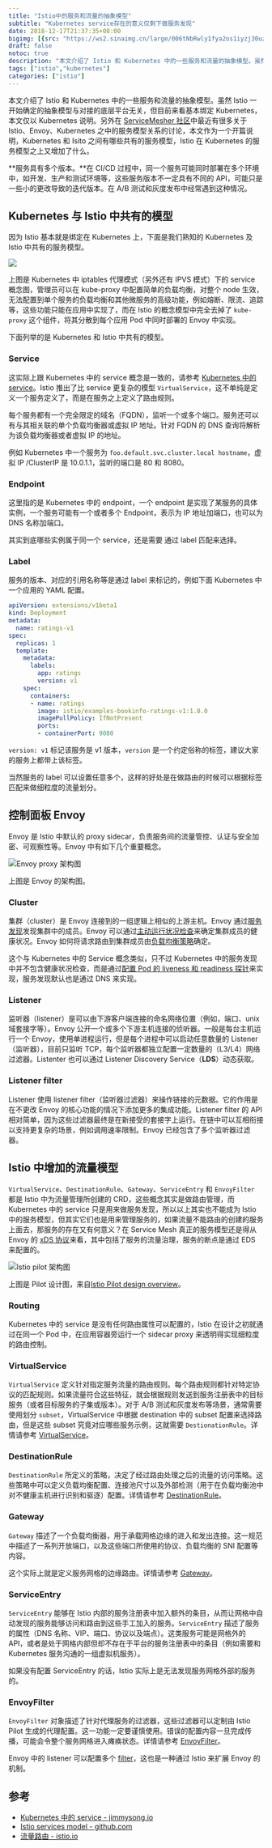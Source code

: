 ```yaml
---
title: "Istio中的服务和流量的抽象模型"
subtitle: "Kubernetes service存在的意义仅剩下做服务发现"
date: 2018-12-17T21:37:35+08:00
bigimg: [{src: "https://ws2.sinaimg.cn/large/006tNbRwly1fya2os1iyzj30uz0c3b29.jpg", desc: "Via unsplash"}]
draft: false
notoc: true
description: "本文介绍了 Istio 和 Kubernetes 中的一些服务和流量的抽象模型。虽然 Istio 一开始确定的抽象模型与对接的底层平台无关，但目前来看基本绑定 Kubernetes，本文仅以 Kubernetes 说明。另外在 ServiceMesher 社区中最近有很多关于 Istio、Envoy、Kubernetes 之中的服务模型关系的讨论，本文作为一个开篇说明，Kubernetes 和 Isito 之间有哪些共有的服务模型，Istio 在 Kubernetes 的服务模型之上又增加了什么。"
tags: ["istio","kubernetes"]
categories: ["istio"]
---
```


本文介绍了 Istio 和 Kubernetes 中的一些服务和流量的抽象模型。虽然 Istio 一开始确定的抽象模型与对接的底层平台无关，但目前来看基本绑定 Kubernetes，本文仅以 Kubernetes 说明。另外在 [ServiceMesher 社区](http://www.servicemesher.com)中最近有很多关于 Istio、Envoy、Kubernetes 之中的服务模型关系的讨论，本文作为一个开篇说明，Kubernetes 和 Isito 之间有哪些共有的服务模型，Istio 在 Kubernetes 的服务模型之上又增加了什么。

**服务具有多个版本。**在 CI/CD 过程中，同一个服务可能同时部署在多个环境中，如开发、生产和测试环境等，这些服务版本不一定具有不同的 API，可能只是一些小的更改导致的迭代版本。在 A/B 测试和灰度发布中经常遇到这种情况。

## Kubernetes 与 Istio 中共有的模型

因为 Istio 基本就是绑定在 Kubernetes 上，下面是我们熟知的 Kubernetes 及 Istio 中共有的服务模型。

![](https://ws2.sinaimg.cn/large/006tNbRwly1fya24ci2x8j30go0b4ta3.jpg)

上图是 Kubernetes 中 iptables 代理模式（另外还有 IPVS 模式）下的 service 概念图，管理员可以在 kube-proxy 中配置简单的负载均衡，对整个 node 生效，无法配置到单个服务的负载均衡和其他微服务的高级功能，例如熔断、限流、追踪等，这些功能只能在应用中实现了，而在 Istio 的概念模型中完全去掉了 `kube-proxy`  这个组件，将其分散到每个应用 Pod 中同时部署的 Envoy 中实现。

下面列举的是 Kubernetes 和 Istio 中共有的模型。

### Service

这实际上跟 Kubernetes 中的 service 概念是一致的，请参考 [Kubernetes 中的 service](https://jimmysong.io/kubernetes-handbook/concepts/service.html)。Istio 推出了比 service 更复杂的模型 `VirtualService`，这不单纯是定义一个服务定义了，而是在服务之上定义了路由规则。

每个服务都有一个完全限定的域名（FQDN），监听一个或多个端口。服务还可以有与其相关联的单个负载均衡器或虚拟 IP 地址。针对 FQDN 的 DNS 查询将解析为该负载均衡器或者虚拟 IP 的地址。

例如 Kubernetes 中一个服务为 `foo.default.svc.cluster.local hostname`，虚拟 IP /ClusterIP 是 10.0.1.1，监听的端口是 80 和 8080。

### Endpoint

这里指的是 Kubernetes 中的 endpoint，一个 endpoint 是实现了某服务的具体实例，一个服务可能有一个或者多个 Endpoint，表示为 IP 地址加端口，也可以为 DNS 名称加端口。

其实到底哪些实例属于同一个 service，还是需要 通过 label 匹配来选择。

### Label

服务的版本、对应的引用名称等是通过 label 来标记的，例如下面 Kubernetes 中一个应用的 YAML 配置。

```yaml
apiVersion: extensions/v1beta1
kind: Deployment
metadata:
  name: ratings-v1
spec:
  replicas: 1
  template:
    metadata:
      labels:
        app: ratings
        version: v1
    spec:
      containers:
      - name: ratings
        image: istio/examples-bookinfo-ratings-v1:1.8.0
        imagePullPolicy: IfNotPresent
        ports:
        - containerPort: 9080
```

 `version: v1` 标记该服务是 v1 版本，`version` 是一个约定俗称的标签，建议大家的服务上都带上该标签。

当然服务的 label 可以设置任意多个，这样的好处是在做路由的时候可以根据标签匹配来做细粒度的流量划分。

## 控制面板 Envoy

Envoy 是 Istio 中默认的 proxy sidecar，负责服务间的流量管控、认证与安全加密、可观察性等。Envoy 中有如下几个重要概念。

![Envoy proxy 架构图](https://ws4.sinaimg.cn/large/006tNbRwly1fy9qkff5nij314k0ts43z.jpg)

上图是 Envoy 的架构图。

### Cluster

集群（cluster）是 Envoy 连接到的一组逻辑上相似的上游主机。Envoy 通过[服务发现](https://www.envoyproxy.io/docs/envoy/latest/intro/arch_overview/service_discovery#arch-overview-service-discovery)发现集群中的成员。Envoy 可以通过[主动运行状况检查](https://www.envoyproxy.io/docs/envoy/latest/intro/arch_overview/health_checking#arch-overview-health-checking)来确定集群成员的健康状况。Envoy 如何将请求路由到集群成员由[负载均衡策略](https://www.envoyproxy.io/docs/envoy/latest/intro/arch_overview/load_balancing#arch-overview-load-balancing)确定。

这个与 Kubernetes 中的 Service 概念类似，只不过 Kubernetes 中的服务发现中并不包含健康状况检查，而是通过[配置 Pod 的 liveness 和 readiness 探针](https://jimmysong.io/kubernetes-handbook/guide/configure-liveness-readiness-probes.html)来实现，服务发现默认也是通过 DNS 来实现。

### Listener

监听器（listener）是可以由下游客户端连接的命名网络位置（例如，端口、unix域套接字等）。Envoy 公开一个或多个下游主机连接的侦听器。一般是每台主机运行一个 Envoy，使用单进程运行，但是每个进程中可以启动任意数量的 Listener（监听器），目前只监听 TCP，每个监听器都独立配置一定数量的（L3/L4）网络过滤器。Listenter 也可以通过 Listener Discovery Service（**LDS**）动态获取。

### Listener filter

Listener 使用 listener filter（监听器过滤器）来操作链接的元数据。它的作用是在不更改 Envoy 的核心功能的情况下添加更多的集成功能。Listener filter 的 API 相对简单，因为这些过滤器最终是在新接受的套接字上运行。在链中可以互相衔接以支持更复杂的场景，例如调用速率限制。Envoy 已经包含了多个监听器过滤器。

## Istio 中增加的流量模型

`VirtualService`、`DestinationRule`、`Gateway`、`ServiceEntry` 和 `EnvoyFilter` 都是 Istio 中为流量管理所创建的 CRD，这些概念其实是做路由管理，而 Kubernetes 中的 service 只是用来做服务发现，所以以上其实也不能成为 Istio 中的服务模型，但其实它们也是用来管理服务的，如果流量不能路由的创建的服务上面去，那服务的存在又有何意义？在 Service Mesh 真正的服务模型还是得从 Envoy 的 [xDS 协议](http://www.servicemesher.com/blog/envoy-xds-protocol/)来看，其中包括了服务的流量治理，服务的断点是通过 EDS 来配置的。

![Istio pilot 架构图](https://ws3.sinaimg.cn/large/006tKfTcgy1ftczrqzgw5j31kw0t1q7o.jpg)

上图是 Pilot 设计图，来自[Istio Pilot design overview](https://github.com/istio/old_pilot_repo/blob/master/doc/design.md)。

### Routing

Kubernetes 中的 service 是没有任何路由属性可以配置的，Istio 在设计之初就通过在同一个 Pod 中，在应用容器旁运行一个 sidecar proxy 来透明得实现细粒度的路由控制。

### VirtualService

`VirtualService` 定义针对指定服务流量的路由规则。每个路由规则都针对特定协议的匹配规则。如果流量符合这些特征，就会根据规则发送到服务注册表中的目标服务（或者目标服务的子集或版本）。对于 A/B 测试和灰度发布等场景，通常需要使用划分 `subset`，VirtualService 中根据 destination 中的 subset 配置来选择路由，但是这些 subset 究竟对应哪些服务示例，这就需要 `DestionationRule`。详情请参考 [VirtualService](https://preliminary.istio.io/zh/docs/reference/config/istio.networking.v1alpha3/#virtualservice)。

### DestinationRule

`DestinationRule` 所定义的策略，决定了经过路由处理之后的流量的访问策略。这些策略中可以定义负载均衡配置、连接池尺寸以及外部检测（用于在负载均衡池中对不健康主机进行识别和驱逐）配置。详情请参考 [DestinationRule](https://preliminary.istio.io/zh/docs/reference/config/istio.networking.v1alpha3/#destinationrule)。

### Gateway

`Gateway` 描述了一个负载均衡器，用于承载网格边缘的进入和发出连接。这一规范中描述了一系列开放端口，以及这些端口所使用的协议、负载均衡的 SNI 配置等内容。

这个实际上就是定义服务网格的边缘路由。详情请参考 [Gateway](https://preliminary.istio.io/zh/docs/reference/config/istio.networking.v1alpha3/#gateway)。

### ServiceEntry

`ServiceEntry` 能够在 Istio 内部的服务注册表中加入额外的条目，从而让网格中自动发现的服务能够访问和路由到这些手工加入的服务。`ServiceEntry` 描述了服务的属性（DNS 名称、VIP、端口、协议以及端点）。这类服务可能是网格外的 API，或者是处于网格内部但却不存在于平台的服务注册表中的条目（例如需要和 Kubernetes 服务沟通的一组虚拟机服务）。

如果没有配置 ServiceEntry 的话，Istio 实际上是无法发现服务网格外部的服务的。

### EnvoyFilter

`EnvoyFilter` 对象描述了针对代理服务的过滤器，这些过滤器可以定制由 Istio Pilot 生成的代理配置。这一功能一定要谨慎使用。错误的配置内容一旦完成传播，可能会令整个服务网格进入瘫痪状态。详情请参考 [EnvoyFilter](https://preliminary.istio.io/zh/docs/reference/config/istio.networking.v1alpha3/#envoyfilter)。

Envoy 中的 listener 可以配置多个 [filter](https://www.envoyproxy.io/docs/envoy/latest/intro/arch_overview/listener_filters)，这也是一种通过 Istio 来扩展 Envoy 的机制。

## 参考

- [Kubernetes 中的 service - jimmysong.io](https://jimmysong.io/kubernetes-handbook/concepts/service.html)
- [Istio services model - github.com](https://github.com/istio/old_pilot_repo/blob/master/doc/service-registry.md)
- [流量路由 - istio.io](https://istio.io/zh/docs/reference/config/istio.networking.v1alpha3)